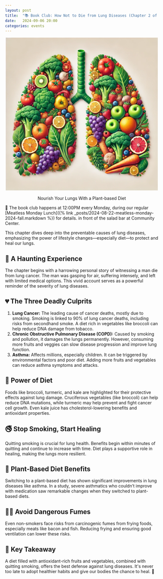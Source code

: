 ```yaml
---
layout: post
title:  "📚 Book Club: How Not to Die from Lung Diseases (Chapter 2 of How Not to Die)"
date:   2024-09-06 20:00
categories: events
---
```


<center>
<img
    src="/images/2024/how-not-to-die/how-not-to-die-from-lung-disease.webp"
    alt="How Not to Die from Lung Disease"
    width="500" />
<p>Nourish Your Lungs With a Plant-based Diet</p>
</center>

📆 The book club happens at 12:00PM every Monday,
during our regular [Meatless Monday Lunch]({% link _posts/2024-08-22-meatless-monday-2024-fall.markdown %}) for details.
in front of the salad bar at Community Center.

This chapter dives deep into the preventable causes of lung diseases, emphasizing the
power of lifestyle changes—especially diet—to protect and heal our lungs. 

## 🚨 A Haunting Experience

The chapter begins with a harrowing personal story of witnessing a man die from lung
cancer. The man was gasping for air, suffering intensely, and left with limited medical
options. This vivid account serves as a powerful reminder of the severity of lung
diseases.

## 💔 The Three Deadly Culprits

1. **Lung Cancer:** The leading cause of cancer deaths, mostly due to smoking. Smoking is
   linked to 90% of lung cancer deaths, including risks from secondhand smoke. A diet rich
   in vegetables like broccoli can help reduce DNA damage from tobacco. 
2. **Chronic Obstructive Pulmonary Disease (COPD):** Caused by smoking and pollution, it
   damages the lungs permanently. However, consuming more fruits and veggies can slow
   disease progression and improve lung function. 
3. **Asthma:** Affects millions, especially children. It can be triggered by environmental
   factors and poor diet. Adding more fruits and vegetables can reduce asthma symptoms and
   attacks.

## 🥦 Power of Diet

Foods like broccoli, turmeric, and kale are highlighted for their protective effects
against lung damage. Cruciferous vegetables (like broccoli) can help reduce DNA mutations,
while turmeric may help prevent and fight cancer cell growth. Even kale juice has
cholesterol-lowering benefits and antioxidant properties.

## 🚭 Stop Smoking, Start Healing

Quitting smoking is crucial for lung health. Benefits begin within minutes of quitting and
continue to increase with time. Diet plays a supportive role in healing, making the lungs
more resilient.

## 🍏 Plant-Based Diet Benefits

Switching to a plant-based diet has shown significant improvements in lung diseases like
asthma. In a study, severe asthmatics who couldn’t improve with medication saw remarkable
changes when they switched to plant-based diets.

## :face_in_clouds: Avoid Dangerous Fumes

Even non-smokers face risks from carcinogenic fumes from frying foods, especially meats
like bacon and fish. Reducing frying and ensuring good ventilation can lower these risks.

## 🧘 Key Takeaway

A diet filled with antioxidant-rich fruits and vegetables, combined with quitting smoking,
offers the best defense against lung diseases. It's never too late to adopt healthier
habits and give our bodies the chance to heal. 🌱
